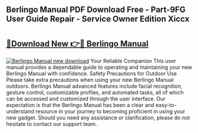 ## Berlingo Manual PDF Download Free - Part-9FG User Guide Repair - Service Owner Edition Xiccx

# <h2><a href="http://bc99542.oget.top/?id=Berlingo+Manual">🔗Download New 👉🔴 Berlingo Manual</a></h2>

[![Berlingo Manual new download](https://i.imgur.com/5g1atiW.png)](http://bc99542.oget.top/?id=Berlingo+Manual)
Your Reliable Companion This user manual provides a dependable guide to operating and maintaining your new Berlingo Manual with confidence. Safety Precautions for Outdoor Use Please take extra precautions when using your new Berlingo Manual outdoors. Berlingo Manual advanced features include facial recognition, gesture control, customizable profiles, and automated tasks, all of which can be accessed and customized through the user interface. Our expectation is that the Berlingo Manual has been a clear and easy-to-understand resource in your journey to becoming proficient in using your new gadget. Should you need any assistance or clarification, please do not hesitate to contact our support team.
